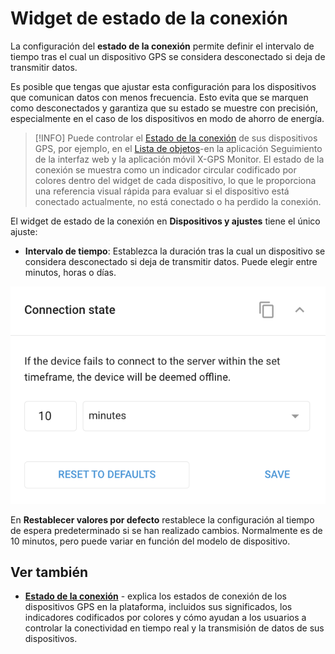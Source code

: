 # Widget de estado de la conexión

La configuración del **estado de la conexión** permite definir el intervalo de tiempo tras el cual un dispositivo GPS se considera desconectado si deja de transmitir datos.

Es posible que tengas que ajustar esta configuración para los dispositivos que comunican datos con menos frecuencia. Esto evita que se marquen como desconectados y garantiza que su estado se muestre con precisión, especialmente en el caso de los dispositivos en modo de ahorro de energía.

> [!INFO]
> Puede controlar el [Estado de la conexión](https://squaregps.atlassian.net/wiki/spaces/USERDOCS/pages/2732197253/Connection+status) de sus dispositivos GPS, por ejemplo, en el [Lista de o](../seguimiento/lista-de-objetos.md)[bjet](/wiki/pages/createpage.action?spaceKey=UDOCES&title=Object%20list&linkCreation=true&fromPageId=2922550770)[o](../seguimiento/lista-de-objetos.md)[s](/wiki/pages/createpage.action?spaceKey=UDOCES&title=Object%20list&linkCreation=true&fromPageId=2922550770)\-en la aplicación Seguimiento de la interfaz web y la aplicación móvil X-GPS Monitor. El estado de la conexión se muestra como un indicador circular codificado por colores dentro del widget de cada dispositivo, lo que le proporciona una referencia visual rápida para evaluar si el dispositivo está conectado actualmente, no está conectado o ha perdido la conexión.

El widget de estado de la conexión en **Dispositivos y ajustes** tiene el único ajuste:

- **Intervalo de tiempo**: Establezca la duración tras la cual un dispositivo se considera desconectado si deja de transmitir datos. Puede elegir entre minutos, horas o días.

![image-20240815-034950.png](attachments/image-20240815-034950.png)

En **Restablecer valores por defecto** restablece la configuración al tiempo de espera predeterminado si se han realizado cambios. Normalmente es de 10 minutos, pero puede variar en función del modelo de dispositivo.

## Ver también

- [**Estado de la conexión**](../seguimiento/lista-de-objetos/estado-de-la-conexin.md) - explica los estados de conexión de los dispositivos GPS en la plataforma, incluidos sus significados, los indicadores codificados por colores y cómo ayudan a los usuarios a controlar la conectividad en tiempo real y la transmisión de datos de sus dispositivos.